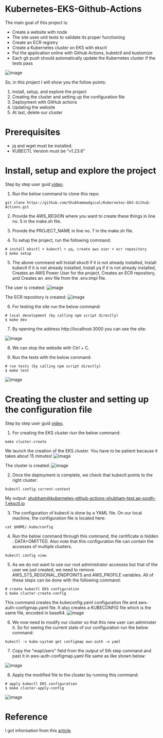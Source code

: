 # Kubernetes-EKS-Github-Actions

The main goal of this project is:
  - Create a website with node
  - The site uses unit tests to validate its proper functioning
  - Create an ECR registry
  - Create a Kubernetes cluster on EKS with eksctl
  - Put the application online with Github Actions, kubetctl and kustomize
  - Each git push should automatically update the Kubernetes cluster if the tests pass

![image](https://github.com/Shubhammadgical/Kubernetes-EKS-Github-Actions/assets/101810595/5e0be5b8-bd2f-4a07-826b-b4b82250391d)

So, in this project I will show you the follow points:

  1. Install, setup, and explore the project
  2. Creating the cluster and setting up the configuration file
  3. Deployment with GitHub actions
  4. Updating the website
  5. At last, delete our cluster 

# Prerequisites
  - jq and wget must be installed.
  - KUBECTL Version must be "v1.23.6"

# Install, setup and explore the project
Step by step user guid [video]().

1. Run the below command to clone this repo:

```
git clone https://github.com/Shubhammadgical/Kubernetes-EKS-Github-Actions.git
```
2. Provide the AWS_REGION where you want to create these things in line no. 5 in the make.sh file.

3. Provide the PROJECT_NAME in line no. 7 in the make.sh file.

4. To setup the project, run the following command:

```
# install eksctl + kubectl + yq, create aws user + ecr repository
$ make setup
```
5. The above command will Install eksctl if it is not already installed, Install kubectl if it is not already installed, Install yq if it is not already installed, Creates an AWS Power User for the project, Creates an ECR repository, and Creates an .env file from the .env.tmpl file.

The user is created:
![image](https://github.com/Shubhammadgical/Kubernetes-EKS-Github-Actions/assets/101810595/30f8b453-bb0d-4c27-a184-64500ae7879f)

The ECR repository is created:
![image](https://github.com/Shubhammadgical/Kubernetes-EKS-Github-Actions/assets/101810595/6ebed24d-ab5d-4bec-8974-dccc472c3398)

6. For testing the site run the below command:

```
# local development (by calling npm script directly)
$ make dev
```
7. By opening the address http://localhost:3000 you can see the site:

![image](https://github.com/Shubhammadgical/Kubernetes-EKS-Github-Actions/assets/101810595/efb756f0-d44d-462e-8e64-b3f552db2bad)

8. We can stop the website with Ctrl + C.

9. Run the tests with the below command:

```
# run tests (by calling npm script directly)
$ make test
```
![image](https://github.com/Shubhammadgical/Kubernetes-EKS-Github-Actions/assets/101810595/68cf7e75-15c3-4d8e-b290-693f18e88b95)

# Creating the cluster and setting up the configuration file
Step by step user guid [video]().

1. For creating the EKS cluster riun the below command:

```
make cluster-create
```
We launch the creation of the EKS cluster. You have to be patient because it takes about 15 minutes!
![image](https://github.com/Shubhammadgical/Kubernetes-EKS-Github-Actions/assets/101810595/872db31b-8efe-496a-bd2f-745cd6824fb4)

The cluster is created:
![image](https://github.com/Shubhammadgical/Kubernetes-EKS-Github-Actions/assets/101810595/2028a622-3da3-4f26-968f-77fbd97049be)

2. Once the deployment is complete, we check that kubectl points to the right cluster:

```
kubectl config current-context
```
My output: shubham@kubernetes-github-actions-shubham-test.ap-south-1.eksctl.io

3. The configuration of kubectl is done by a YAML file. On our local machine, the configuration file is located here:

```
cat $HOME/.kube/config
```

4. Run the below command through this command, the certificate is hidden : DATA+OMITTED. Also note that this configuration file can contain the accesses of multiple clusters.

```
kubectl config view
```

5. As we do not want to use our root administrator accesses but that of the user we just created, we need to remove AWS_STS_REGIONAL_ENDPOINTS and AWS_PROFILE variables. All of these steps can be done with the following command:

```
# create kubectl EKS configuration
$ make cluster-create-config
```
This command creates the kubeconfig.yaml configuration file and aws-auth-configmap.yaml file. It also creates a KUBECONFIG file which is the same file, encoded in base64.
![image](https://github.com/Shubhammadgical/Kubernetes-EKS-Github-Actions/assets/101810595/893c8a9d-ab8f-4e6b-9761-31afde76022d)

6. We now need to modify our cluster so that this new user can administer it. So for seeing the current state of our configuration run the below command:

```
kubectl -n kube-system get configmap aws-auth -o yaml
```
7. Copy the "mapUsers" field from the output of 5th step command and past it in aws-auth-configmap.yaml file same as like shown below:

![image](https://github.com/Shubhammadgical/Kubernetes-EKS-Github-Actions/assets/101810595/04cef667-b75b-41f4-a530-5ccbeaf599e4)

8. Apply the modified file to the cluster by running this command:

```
# apply kubectl EKS configuration
$ make cluster-apply-config
```
![image](https://github.com/Shubhammadgical/Kubernetes-EKS-Github-Actions/assets/101810595/455aad0f-b9a2-4102-ad2e-67ceac82ccc3)

# Reference

I got information from this [article](https://medium.com/@jerome.decoster/kubernetes-eks-github-actions-a874321fb9b4).
